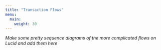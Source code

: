 ```yaml
---
title: "Transaction Flows"
menu:
  main:
    weight: 30
---
```


_Make some pretty sequence diagrams of the more complicated flows on Lucid and add them here_
